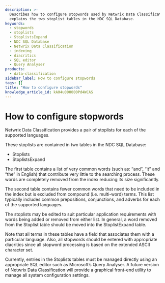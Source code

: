 ```yaml
---
description: >-
  Describes how to configure stopwords used by Netwrix Data Classification and
  explains the two stoplist tables in the NDC SQL Database.
keywords:
  - stopwords
  - stoplists
  - StoplistsExpand
  - NDC SQL Database
  - Netwrix Data Classification
  - indexing
  - diacritics
  - SQL editor
  - Query Analyser
products:
  - data-classification
sidebar_label: How to configure stopwords
tags: []
title: "How to configure stopwords"
knowledge_article_id: kA04u000000Pd4WCAS
---
```


# How to configure stopwords

Netwrix Data Classification provides a pair of stoplists for each of the supported languages.

These stoplists are contained in two tables in the NDC SQL Database:

- Stoplists
- StoplistsExpand

The first table contains a list of very common words (such as: “and”, “it” and “the” in English) that contribute very little to the searching process. These words are completely removed from the index reducing its size significantly.

The second table contains fewer common words that need to be included in the index but is excluded from compound (i.e. multi-word) terms. This list typically includes common prepositions, conjunctions, and adverbs for each of the supported languages.

The stoplists may be edited to suit particular application requirements with words being added or removed from either list. In general, a word removed from the Stoplist table should be moved into the StoplistExpand table.

Note that all terms in these tables have a field that associates them with a particular language. Also, all stopwords should be entered with appropriate diacritics since all stopword processing is based on the extended ASCII character set.

Currently, entries in the Stoplists tables must be managed directly using an appropriate SQL editor such as Microsoft’s Query Analyser. A future version of Netwrix Data Classification will provide a graphical front-end utility to manage all system configuration settings.
